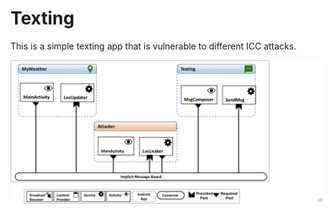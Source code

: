 # Texting
This is a simple texting app that is vulnerable to different ICC attacks.

![Alt text](VulnerableAndroidSystem.png "The architecture of the vulnerable Android system")
